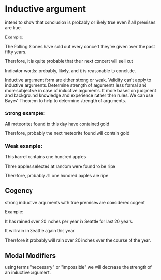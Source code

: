 # Inductive argument
intend to show that conclusion is probably or likely true even if all premises are true. 
 

Example:

The Rolling Stones have sold out every concert they’ve given over the past fifty years.

Therefore, it is quite probable that their next concert will sell out

 

Indicator words: probably, likely, and it is reasonable to conclude.

 

Inductive argument form are either strong or weak. Validity can't apply to inductive arguments. Determine strength of arguments less formal and more subjective in case of inductive arguments. It more based on judgment and background knowledge and experience rather then rules. We can use Bayes' Theorem to help to determine strength of arguments.

 

### Strong example:

All meteorites found to this day have contained gold

Therefore, probably the next meteorite found will contain gold

 

### Weak example:

This barrel contains one hundred apples

Three apples selected at random were found to be ripe

Therefore, probably all one hundred apples are ripe

 

## Cogency
strong inductive arguments with true premises are considered cogent.

 

Example:

It has rained over 20 inches per year in Seattle for last 20 years.

It will rain in Seattle again this year

Therefore it probably will rain over 20 inches over the course of the year.

 

## Modal Modifiers
using terms "necessary" or "impossible" we will decrease the strength of an inductive argument. 
